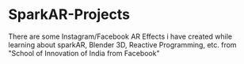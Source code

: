 # SparkAR-Projects
There are some Instagram/Facebook AR Effects i have created while learning about sparkAR, Blender 3D, Reactive Programming, etc. from "School of Innovation of India from Facebook"

